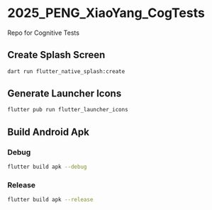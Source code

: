 # 2025_PENG_XiaoYang_CogTests

Repo for Cognitive Tests

## Create Splash Screen

```bash
dart run flutter_native_splash:create
```

## Generate Launcher Icons

```bash
flutter pub run flutter_launcher_icons
```

## Build Android Apk

### Debug

```bash
flutter build apk --debug
```

### Release

```bash
flutter build apk --release
```
